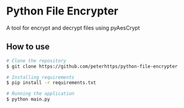 # Python File Encrypter

A tool for encrypt and decrypt files using pyAesCrypt

## How to use
```bash
# Clone the repository
$ git clone https://github.com/peterhttps/python-file-encrypter

# Installing requirements
$ pip install -r requirements.txt

# Running the application
$ python main.py
```
